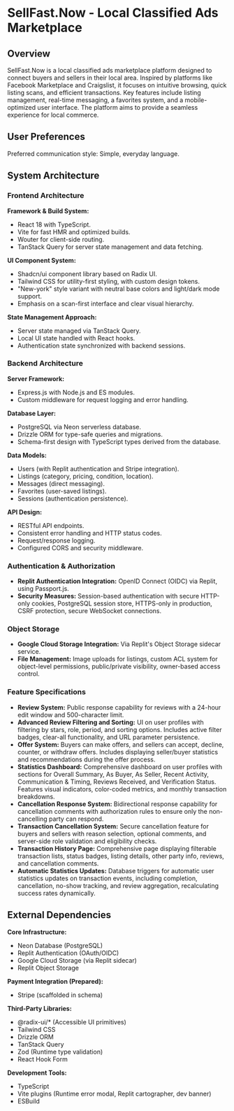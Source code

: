 # SellFast.Now - Local Classified Ads Marketplace

## Overview

SellFast.Now is a local classified ads marketplace platform designed to connect buyers and sellers in their local area. Inspired by platforms like Facebook Marketplace and Craigslist, it focuses on intuitive browsing, quick listing scans, and efficient transactions. Key features include listing management, real-time messaging, a favorites system, and a mobile-optimized user interface. The platform aims to provide a seamless experience for local commerce.

## User Preferences

Preferred communication style: Simple, everyday language.

## System Architecture

### Frontend Architecture

**Framework & Build System:**
- React 18 with TypeScript.
- Vite for fast HMR and optimized builds.
- Wouter for client-side routing.
- TanStack Query for server state management and data fetching.

**UI Component System:**
- Shadcn/ui component library based on Radix UI.
- Tailwind CSS for utility-first styling, with custom design tokens.
- "New-york" style variant with neutral base colors and light/dark mode support.
- Emphasis on a scan-first interface and clear visual hierarchy.

**State Management Approach:**
- Server state managed via TanStack Query.
- Local UI state handled with React hooks.
- Authentication state synchronized with backend sessions.

### Backend Architecture

**Server Framework:**
- Express.js with Node.js and ES modules.
- Custom middleware for request logging and error handling.

**Database Layer:**
- PostgreSQL via Neon serverless database.
- Drizzle ORM for type-safe queries and migrations.
- Schema-first design with TypeScript types derived from the database.

**Data Models:**
- Users (with Replit authentication and Stripe integration).
- Listings (category, pricing, condition, location).
- Messages (direct messaging).
- Favorites (user-saved listings).
- Sessions (authentication persistence).

**API Design:**
- RESTful API endpoints.
- Consistent error handling and HTTP status codes.
- Request/response logging.
- Configured CORS and security middleware.

### Authentication & Authorization

- **Replit Authentication Integration:** OpenID Connect (OIDC) via Replit, using Passport.js.
- **Security Measures:** Session-based authentication with secure HTTP-only cookies, PostgreSQL session store, HTTPS-only in production, CSRF protection, secure WebSocket connections.

### Object Storage

- **Google Cloud Storage Integration:** Via Replit's Object Storage sidecar service.
- **File Management:** Image uploads for listings, custom ACL system for object-level permissions, public/private visibility, owner-based access control.

### Feature Specifications

- **Review System:** Public response capability for reviews with a 24-hour edit window and 500-character limit.
- **Advanced Review Filtering and Sorting:** UI on user profiles with filtering by stars, role, period, and sorting options. Includes active filter badges, clear-all functionality, and URL parameter persistence.
- **Offer System:** Buyers can make offers, and sellers can accept, decline, counter, or withdraw offers. Includes displaying seller/buyer statistics and recommendations during the offer process.
- **Statistics Dashboard:** Comprehensive dashboard on user profiles with sections for Overall Summary, As Buyer, As Seller, Recent Activity, Communication & Timing, Reviews Received, and Verification Status. Features visual indicators, color-coded metrics, and monthly transaction breakdowns.
- **Cancellation Response System:** Bidirectional response capability for cancellation comments with authorization rules to ensure only the non-cancelling party can respond.
- **Transaction Cancellation System:** Secure cancellation feature for buyers and sellers with reason selection, optional comments, and server-side role validation and eligibility checks.
- **Transaction History Page:** Comprehensive page displaying filterable transaction lists, status badges, listing details, other party info, reviews, and cancellation comments.
- **Automatic Statistics Updates:** Database triggers for automatic user statistics updates on transaction events, including completion, cancellation, no-show tracking, and review aggregation, recalculating success rates dynamically.

## External Dependencies

**Core Infrastructure:**
- Neon Database (PostgreSQL)
- Replit Authentication (OAuth/OIDC)
- Google Cloud Storage (via Replit sidecar)
- Replit Object Storage

**Payment Integration (Prepared):**
- Stripe (scaffolded in schema)

**Third-Party Libraries:**
- @radix-ui/* (Accessible UI primitives)
- Tailwind CSS
- Drizzle ORM
- TanStack Query
- Zod (Runtime type validation)
- React Hook Form

**Development Tools:**
- TypeScript
- Vite plugins (Runtime error modal, Replit cartographer, dev banner)
- ESBuild